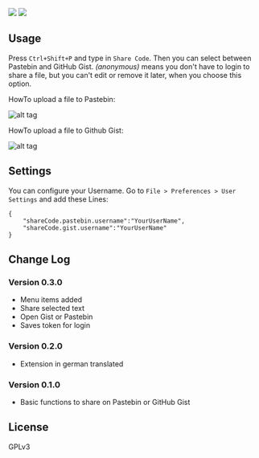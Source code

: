 [![](http://vsmarketplacebadge.apphb.com/version/RolandGreim.sharecode.svg)](https://marketplace.visualstudio.com/items?itemName=RolandGreim.sharecode)
[![](http://vsmarketplacebadge.apphb.com/installs/RolandGreim.sharecode.svg)](https://marketplace.visualstudio.com/items?itemName=RolandGreim.sharecode)
 
## Usage

Press `Ctrl+Shift+P` and type in `Share Code`. Then you can select between Pastebin and GitHub Gist. *(anonymous)* means you don't have to login to share a file, but you can't edit or remove it later, when you choose this option.

HowTo upload a file to Pastebin:

![alt tag](https://raw.githubusercontent.com/tigerxy/VSCode-ShareCode/master/images/pastebinAym.gif)

HowTo upload a file to Github Gist:

![alt tag](https://raw.githubusercontent.com/tigerxy/VSCode-ShareCode/master/images/gistAym.gif)

## Settings
You can configure your Username. Go to `File > Preferences > User Settings` and add these Lines:

```
{
    "shareCode.pastebin.username":"YourUserName",
    "shareCode.gist.username":"YourUserName"
}
```

## Change Log
### Version 0.3.0
* Menu items added
* Share selected text
* Open Gist or Pastebin
* Saves token for login

### Version 0.2.0
* Extension in german translated

### Version 0.1.0
* Basic functions to share on Pastebin or GitHub Gist

## License
GPLv3
